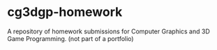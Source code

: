 # cg3dgp-homework
A repository of homework submissions for Computer Graphics and 3D Game Programming. (not part of a portfolio)
